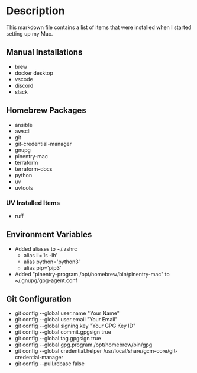 # Description

This markdown file contains a list of items that were installed when I started setting up
my Mac.

## Manual Installations

- brew
- docker desktop
- vscode
- discord
- slack

## Homebrew Packages

- ansible
- awscli
- git
- git-credential-manager
- gnupg
- pinentry-mac
- terraform
- terraform-docs
- python
- uv
- uvtools

### UV Installed Items

- ruff

## Environment Variables

- Added aliases to ~/.zshrc
  - alias ll='ls -lh'
  - alias python='python3'
  - alias pip='pip3'
- Added "pinentry-program /opt/homebrew/bin/pinentry-mac" to ~/.gnupg/gpg-agent.conf

## Git Configuration

- git config --global user.name "Your Name"
- git config --global user.email "Your Email"
- git config --global signing.key "Your GPG Key ID"
- git config --global commit.gpgsign true
- git config --global tag.gpgsign true
- git config --global gpg.program /opt/homebrew/bin/gpg
- git config --global credential.helper /usr/local/share/gcm-core/git-credential-manager
- git config --pull.rebase false
